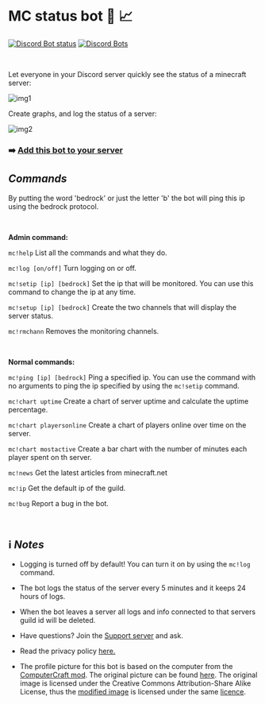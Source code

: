 # MC status bot :robot: :chart_with_upwards_trend:

[![Discord Bot status](https://top.gg/api/widget/status/816747912888975362.svg)](https://top.gg/bot/816747912888975362)
[![Discord Bots](https://top.gg/api/widget/servers/816747912888975362.svg) ](https://top.gg/bot/816747912888975362)

<br>

Let everyone in your Discord server quickly see the status of a minecraft server:

![img1](https://i.ibb.co/kQ05Pjx/example1.png)

Create graphs, and log the status of a server:

![img2](https://i.ibb.co/grR1NY9/chartex.png)

### :arrow_right: **[Add this bot to your server](https://discord.com/oauth2/authorize?client_id=816747912888975362&scope=bot&permissions=268749904)**

## *Commands*
By putting the word 'bedrock' or just the letter 'b' the bot will ping this ip using the bedrock protocol.

<br>

**Admin command:**

`mc!help` List all the commands and what they do.

`mc!log [on/off]` Turn logging on or off. 

`mc!setip [ip] [bedrock]` Set the ip that will be monitored. You can use this command to change the ip at any time.

`mc!setup [ip] [bedrock]` Create the two channels that will display the server status.

`mc!rmchann` Removes the monitoring channels.

<br>

**Normal commands:**

`mc!ping [ip] [bedrock]` Ping a specified ip. You can use the command with no arguments to ping the ip specified by using the `mc!setip` command.

`mc!chart uptime` Create a chart of server uptime and calculate the uptime percentage.

`mc!chart playersonline` Create a chart of players online over time on the server.

`mc!chart mostactive` Create a bar chart with the number of minutes each player spent on th server.

`mc!news` Get the latest articles from minecraft.net

`mc!ip` Get the default ip of the guild.

`mc!bug` Report a bug in the bot.

<br>

## :information_source: *Notes*
* Logging is turned off by default! You can turn it on by using the `mc!log` command.
* The bot logs the status of the server every 5 minutes and it keeps 24 hours of logs. 
* When the bot leaves a server all logs and info connected to that servers guild id will be deleted.

* Have questions? Join the [Support server](https://discord.gg/YzX5KdF4kq) and ask.
* Read the privacy policy [here.](https://github.com/cappig/MC-status-bot/blob/main/miscellaneous/Privacy_policy.md)
* The profile picture for this bot is based on the computer from the [ComputerCraft mod](https://www.computercraft.info/). The original picture can be found [here](https://feed-the-beast.fandom.com/wiki/ComputerCraft?file=Iso_Computer.png). The original image is licensed under the Creative Commons Attribution-Share Alike License, thus the [modified image](https://github.com/cappig/MC-status-bot/blob/main/miscellaneous/icon.png) is licensed under the same [licence](https://creativecommons.org/licenses/by-sa/3.0/).